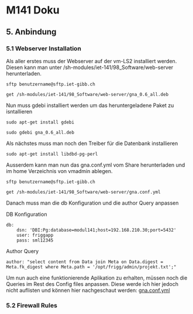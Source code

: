 # **M141 Doku**

## **5. Anbindung**

### **5.1 Webserver Installation**

Als aller erstes muss der Webserver auf der vm-LS2 installiert werden. Diesen kann man unter /sh-modules/iet-141/98_Software/web-server herunterladen.

    sftp benutzername@sftp.iet-gibb.ch

    get /sh-modules/iet-141/98_Software/web-server/gna_0.6_all.deb

Nun muss gdebi installiert werden um das heruntergeladene Paket zu isntallieren

    sudo apt-get install gdebi

    sudo gdebi gna_0.6_all.deb

Als nächstes muss man noch den Treiber für die Datenbank installieren

    sudo apt-get install libdbd-pg-perl

Ausserdem kann man nun das gna.conf.yml vom Share herunterladen und im home Verzeichnis von vmadmin ablegen.

    sftp benutzername@sftp.iet-gibb.ch

    get /sh-modules/iet-141/98_Software/web-server/gna.conf.yml

Danach muss man die db Konfiguration und die author Query anpassen

DB Konfiguration

    db:
        dsn: 'DBI:Pg:database=modul141;host=192.168.210.30;port=5432'
        user: friggapp
        pass: sml12345

Author Query

    author: "select content from Data join Meta on Data.digest = Meta.fk_digest where Meta.path = '/opt/frigg/admin/projekt.txt';"
Um nun auch eine funktionierende Aplikation zu erhalten, müssen noch die Queries im Rest des Config files anpassen. Diese werde ich hier jedoch nicht auflisten und können hier nachgeschaut werden:  [gna.conf.yml](https://github.com/simkel/test/blob/main/src/gna.conf.yml)

### **5.2 Firewall Rules**
